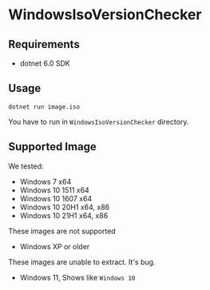 # WindowsIsoVersionChecker

## Requirements

- dotnet 6.0 SDK

## Usage

```
dotnet run image.iso
```

You have to run in `WindowsIsoVersionChecker` directory.

## Supported Image

We tested:
- Windows 7 x64
- Windows 10 1511 x64
- Windows 10 1607 x64
- Windows 10 20H1 x64, x86
- Windows 10 21H1 x64, x86

These images are not supported
- Windows XP or older

These images are unable to extract. It's bug.
- Windows 11, Shows like `Windows 10`
